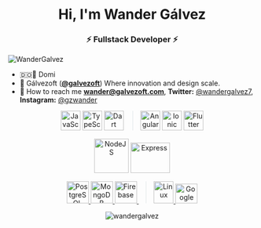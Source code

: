 
<h1 align="center">Hi, I'm Wander Gálvez</h1>
<h3 align="center">⚡ Fullstack Developer ⚡</h3>

 <p align="left"> <img src="https://komarev.com/ghpvc/?username=WanderGalvez" alt="WanderGalvez" /> </p> 
 
 -  🇩🇴🌴 Domi
 -  🚀 Gálvezoft (**<a href="https://twitter.com/@galvezoft">@galvezoft</a>**) Where innovation and design scale.
 -  📲 How to reach me **wander@galvezoft.com**, **Twitter:** <a href="https://twitter.com/Wandergalvez7">@wandergalvez7</a>, **Instagram:** <a href="https://instagram.com/gzwander">@gzwander</a>


<p align="center">
	<a href="https://developer.mozilla.org/es/docs/Web/JavaScript" target="_blank"><img src="https://cdn.jsdelivr.net/gh/devicons/devicon/icons/javascript/javascript-original.svg" alt="JavaScript" width="40" height="40"/></a>
    <a href="https://www.typescriptlang.org/" target="_blank"><img src="https://cdn.jsdelivr.net/gh/devicons/devicon/icons/typescript/typescript-original.svg" alt="TypeScript" width="40" height="40"/></a>
	<a href="https://dart.dev/" target="_blank"><img src="https://cdn.jsdelivr.net/gh/devicons/devicon/icons/dart/dart-original.svg" alt="Dart" width="40" height="40"/></a>
    <a href="https://angular.io/" target="_blank"><img src="https://cdn.jsdelivr.net/gh/devicons/devicon/icons/angularjs/angularjs-original.svg" style="margin-left: 15px;border-left: 1px solid #607d8b2e;padding-left: 15px;" alt="Angular" width="40" height="40"/></a>
    <a href="https://ionicframework.com/" target="_blank"><img src="https://cdn.jsdelivr.net/gh/devicons/devicon/icons/ionic/ionic-original.svg" alt="Ionic" width="40" height="40"/></a>
    <a href="https://flutter.dev/" target="_blank"><img src="https://cdn.jsdelivr.net/gh/devicons/devicon/icons/flutter/flutter-original.svg" alt="Flutter" width="40" height="40"/>  </a>
</p>

<p align="center">
    <a href="https://nodejs.org/" target="_blank"><img src="https://cdn.jsdelivr.net/gh/devicons/devicon/icons/nodejs/nodejs-original-wordmark.svg" alt="NodeJS" width="70" height="70"/></a>
    <a href="https://expressjs.com/" target="_blank"><img src="https://cdn.jsdelivr.net/gh/devicons/devicon/icons/express/express-original-wordmark.svg" alt="Express" width="80" height="62"/></a>
</p>

<p align="center">
    <a href="https://www.postgresql.org/" target="_blank"><img src="https://cdn.jsdelivr.net/gh/devicons/devicon/icons/postgresql/postgresql-original-wordmark.svg" alt="PostgreSQL" width="45" height="45"/> </a>
    <a href="https://www.mongodb.com/" target="_blank"><img src="https://cdn.jsdelivr.net/gh/devicons/devicon/icons/mongodb/mongodb-original-wordmark.svg" alt="MongoDB" width="45" height="45"/> </a>
    <a href="https://firebase.google.com/" target="_blank"><img src="https://cdn.jsdelivr.net/gh/devicons/devicon/icons/firebase/firebase-plain-wordmark.svg" alt="Firebase" width="45" height="45"/> </a>
	<a href="https://ubuntu.com/" target="_blank"><img src="https://cdn.jsdelivr.net/gh/devicons/devicon/icons/linux/linux-original.svg" style="margin-left: 15px;border-left: 1px solid #607d8b2e;padding-left: 15px;" alt="Linux" width="40" height="45"/> </a>
    <a href="https://cloud.google.com/" target="_blank"><img src="https://cdn.jsdelivr.net/gh/devicons/devicon/icons/googlecloud/googlecloud-original.svg" alt="Google Cloud Platform" width="45" height="40"/> </a>
</p>

<p align="center">
<img src="https://github-readme-stats.vercel.app/api?username=wandergalvez&show_icons=true" alt="wandergalvez" /></p>

